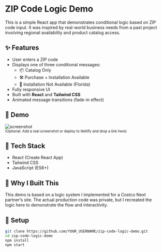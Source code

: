 # ZIP Code Logic Demo

This is a simple React app that demonstrates conditional logic based on ZIP code input. It was inspired by real-world business needs from a past project involving regional availability and product catalog access.

## ✨ Features

- User enters a ZIP code
- Displays one of three conditional messages:
  - 📦 Catalog Only
  - 🛠️ Purchase + Installation Available
  - 🚫 Installation Not Available (Florida)
- Fully responsive UI
- Built with **React** and **Tailwind CSS**
- Animated message transitions (fade-in effect)

## 📸 Demo

![screenshot](public/demo-screenshot.png)  
<small>(Optional: Add a real screenshot or deploy to Netlify and drop a link here)</small>

## 🚀 Tech Stack

- React (Create React App)
- Tailwind CSS
- JavaScript (ES6+)

## 🧠 Why I Built This

This demo is based on a logic system I implemented for a Costco Next partner’s site. The actual production code was private, but I recreated the logic here to demonstrate the flow and interactivity.

## 📂 Setup

```bash
git clone https://github.com/YOUR_USERNAME/zip-code-logic-demo.git
cd zip-code-logic-demo
npm install
npm start
